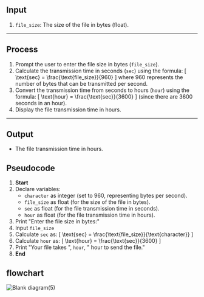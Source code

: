 
## **Input**
1. `file_size`: The size of the file in bytes (float).

---

## **Process**
1. Prompt the user to enter the file size in bytes (`file_size`).
2. Calculate the transmission time in seconds (`sec`) using the formula:
   \[
   \text{sec} = \frac{\text{file\_size}}{960}
   \]
   where 960 represents the number of bytes that can be transmitted per second.
3. Convert the transmission time from seconds to hours (`hour`) using the formula:
   \[
   \text{hour} = \frac{\text{sec}}{3600}
   \]
   (since there are 3600 seconds in an hour).
4. Display the file transmission time in hours.

---

## **Output**
- The file transmission time in hours.



## **Pseudocode**

1. **Start**
2. Declare variables:
   - `character` as integer (set to 960, representing bytes per second).
   - `file_size` as float (for the size of the file in bytes).
   - `sec` as float (for the file transmission time in seconds).
   - `hour` as float (for the file transmission time in hours).
3. Print "Enter the file size in bytes:"
4. Input `file_size`
5. Calculate `sec` as:
   \[
   \text{sec} = \frac{\text{file\_size}}{\text{character}}
   \]
6. Calculate `hour` as:
   \[
   \text{hour} = \frac{\text{sec}}{3600}
   \]
7. Print "Your file takes ", `hour`, " hour to send the file."
8. **End**
## flowchart
![Blank diagram(5)](https://github.com/user-attachments/assets/651f0e4d-b3b6-4f90-91e6-fa19d83264e1)


